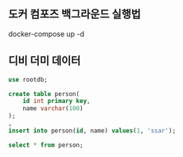 ## 도커 컴포즈 백그라운드 실행법
docker-compose up -d

## 디비 더미 데이터
```sql
use rootdb;

create table person(
	id int primary key,
    name varchar(100)
);
,
insert into person(id, name) values(1, 'ssar');

select * from person;
```
